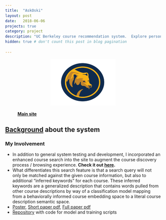 ```yaml
---
title:  "AskOski"
layout: post
date:   2018-06-06
projects: true
category: project
description: "UC Berkeley course recommendation system.  Explore personalized course suggestions based on historic enrollments."
hidden: true # don't count this post in blog pagination

---
```


<figure>
<a href="https://askoski.berkeley.edu">
	<img src="/assets/images/featured_images/askoski.png" alt="AskOski Logo" style="width:250px; height:150px; display: block;
  		margin-left: auto;
  		margin-right: auto;
  		width: 50%;">
  	<figcaption> <h4> Main site </h4> </figcaption>
</a>
</figure>

## [Background]({{site.url}}/assets/files/askoski_brochure.pdf) about the system

### My Involvement 

- In addition to general system testing and development, I incorporated an enhanced course search into the site to augment the course discovery process / browsing experience. **Check it out [here](https://askoski.berkeley.edu/search).**
- What differentiates this search feature is that a search query will not only be matched against the given course information, but also to additional “inferred keywords” for each course.  These inferred keywords are a generalized description that contains words pulled from other course descriptions by way of a classification model mapping from a behaviorally informed course embedding space to a literal course description semantic space.  
- [Poster]({{site.url}}/assets/files/EDM-poster.pdf), [Short paper pdf]({{site.url}}/assets/files/EDM-paper.pdf), [Full paper pdf]({{site.url}}/assets/files/EC-TEL-paper.pdf)
- [Repository](https://github.com/mdong127/ICS-research) with code for model and training scripts
<!-- - Tools used -->
<!-- - What makes this course catalog “intelligent” is that a search query will not only be matched against course titles and descriptions, but also to additional “inferred keywords” for each course.  The inferred keywords are a machine learning model’s prediction as to what a class is about based on its true description and its mathematical representation learned from student behavior, intending to capture a semantic portrayal of courses beyond university catalog descriptions.  -->

<!-- More details [here]({{site.url}}/assets/files/research-poster-final.pdf). --> 
